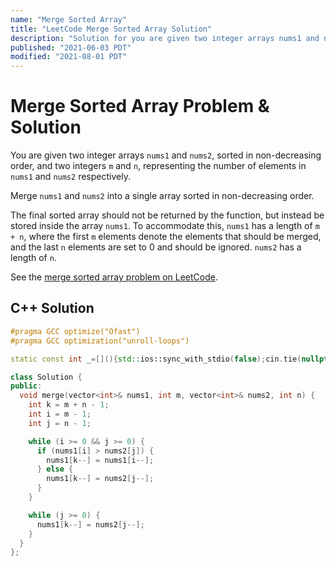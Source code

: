 ```yaml
---
name: "Merge Sorted Array"
title: "LeetCode Merge Sorted Array Solution"
description: "Solution for you are given two integer arrays nums1 and nums2, sorted in non-decreasing order, and two integers m and n, representing the number of elements in nums1 and nums2 respectively. Merge nums1 and nums2 into a single array sorted in non-decreasing order."
published: "2021-06-03 PDT"
modified: "2021-08-01 PDT"
---
```


# Merge Sorted Array Problem & Solution

You are given two integer arrays `nums1` and `nums2`, sorted in non-decreasing order, and two integers `m` and `n`, representing the number of elements in `nums1` and `nums2` respectively.

Merge `nums1` and `nums2` into a single array sorted in non-decreasing order.

The final sorted array should not be returned by the function, but instead be stored inside the array `nums1`.
To accommodate this, `nums1` has a length of `m + n`, where the first `m` elements denote the elements that should be merged, and the last `n` elements are set to 0 and should be ignored.
`nums2` has a length of `n`.

See the [merge sorted array problem on LeetCode](https://leetcode.com/problems/merge-sorted-array).

## C++ Solution

```cpp
#pragma GCC optimize("Ofast")
#pragma GCC optimization("unroll-loops")

static const int _=[](){std::ios::sync_with_stdio(false);cin.tie(nullptr);cout.tie(nullptr);return 0;}();

class Solution {
public:
  void merge(vector<int>& nums1, int m, vector<int>& nums2, int n) {
    int k = m + n - 1;
    int i = m - 1;
    int j = n - 1;

    while (i >= 0 && j >= 0) {
      if (nums1[i] > nums2[j]) {
        nums1[k--] = nums1[i--];
      } else {
        nums1[k--] = nums2[j--];
      }
    }

    while (j >= 0) {
      nums1[k--] = nums2[j--];
    }
  }
};
```
